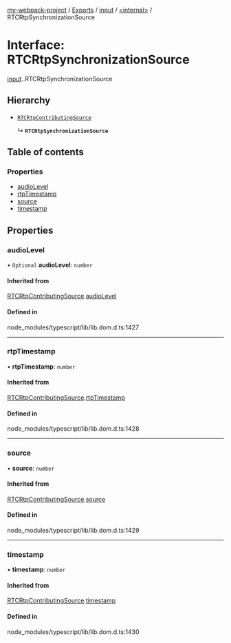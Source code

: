 [my-webpack-project](../README.md) / [Exports](../modules.md) / [input](../modules/input.md) / [<internal\>](../modules/input._internal_.md) / RTCRtpSynchronizationSource

# Interface: RTCRtpSynchronizationSource

[input](../modules/input.md).[<internal>](../modules/input._internal_.md).RTCRtpSynchronizationSource

## Hierarchy

- [`RTCRtpContributingSource`](input._internal_.RTCRtpContributingSource.md)

  ↳ **`RTCRtpSynchronizationSource`**

## Table of contents

### Properties

- [audioLevel](input._internal_.RTCRtpSynchronizationSource.md#audiolevel)
- [rtpTimestamp](input._internal_.RTCRtpSynchronizationSource.md#rtptimestamp)
- [source](input._internal_.RTCRtpSynchronizationSource.md#source)
- [timestamp](input._internal_.RTCRtpSynchronizationSource.md#timestamp)

## Properties

### audioLevel

• `Optional` **audioLevel**: `number`

#### Inherited from

[RTCRtpContributingSource](input._internal_.RTCRtpContributingSource.md).[audioLevel](input._internal_.RTCRtpContributingSource.md#audiolevel)

#### Defined in

node_modules/typescript/lib/lib.dom.d.ts:1427

___

### rtpTimestamp

• **rtpTimestamp**: `number`

#### Inherited from

[RTCRtpContributingSource](input._internal_.RTCRtpContributingSource.md).[rtpTimestamp](input._internal_.RTCRtpContributingSource.md#rtptimestamp)

#### Defined in

node_modules/typescript/lib/lib.dom.d.ts:1428

___

### source

• **source**: `number`

#### Inherited from

[RTCRtpContributingSource](input._internal_.RTCRtpContributingSource.md).[source](input._internal_.RTCRtpContributingSource.md#source)

#### Defined in

node_modules/typescript/lib/lib.dom.d.ts:1429

___

### timestamp

• **timestamp**: `number`

#### Inherited from

[RTCRtpContributingSource](input._internal_.RTCRtpContributingSource.md).[timestamp](input._internal_.RTCRtpContributingSource.md#timestamp)

#### Defined in

node_modules/typescript/lib/lib.dom.d.ts:1430
